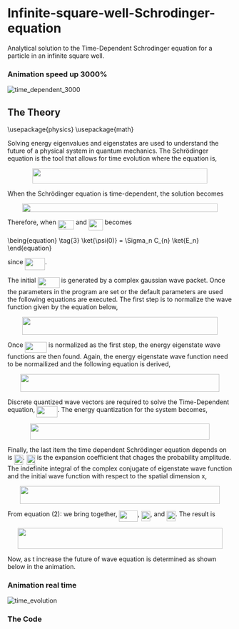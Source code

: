 # Infinite-square-well-Schrodinger-equation
Analytical solution to the Time-Dependent Schrodinger equation for a particle in an infinite square well.

### Animation speed up 3000%
![time_dependent_3000](https://github.com/timothypholmes/Infinite-square-well-Schrodinger-equation/blob/master/time_dependent_3000.gif)

## The Theory

\usepackage{physics}
\usepackage{math}

Solving energy eigenvalues and eigenstates are used to understand the future of a physical system in quantum mechanics. The Schrödinger equation is the tool that allows for time evolution where the equation is,

<p align="center"><img src="/tex/5c3ae9061b9b96043ba7ffb3db9bb470.svg?invert_in_darkmode&sanitize=true" align=middle width=391.16737274999997pt height=33.81208709999999pt/></p>

When the Schrödinger equation is time-dependent, the solution becomes

<p align="center"><img src="/tex/b3c131465e47f65a04cdbba4618830d6.svg?invert_in_darkmode&sanitize=true" align=middle width=437.2538907pt height=19.526994300000002pt/></p>

Therefore, when <img src="/tex/477a717e18587a5e8605780ca167c322.svg?invert_in_darkmode&sanitize=true" align=middle width=36.07293689999999pt height=21.18721440000001pt/> and <img src="/tex/08fbd8ec77aff96736a2f25a1ea90009.svg?invert_in_darkmode&sanitize=true" align=middle width=32.30223149999999pt height=24.65753399999998pt/> becomes

\being{equation} \tag{3}
\ket{\psi(0)} = \Sigma_n C_{n} \ket{E_n}
\end{equation}

since <img src="/tex/d568c0e1ecc86439b711628ed45ba194.svg?invert_in_darkmode&sanitize=true" align=middle width=45.16543844999999pt height=26.76175259999998pt/>. 

The initial <img src="/tex/4495b94b198ef96f03e08807e9f65f72.svg?invert_in_darkmode&sanitize=true" align=middle width=49.00310249999998pt height=24.65753399999998pt/> is generated by a complex gaussian wave packet. Once the parameters in the program are set or the default parameters are used the following equations are executed. The first step is to normalize the wave function given by the equation below,

<p align="center"><img src="/tex/6ccfa2286582bb2a35dc5109d2703a27.svg?invert_in_darkmode&sanitize=true" align=middle width=437.10712979999994pt height=39.61228755pt/></p>

Once <img src="/tex/4495b94b198ef96f03e08807e9f65f72.svg?invert_in_darkmode&sanitize=true" align=middle width=49.00310249999998pt height=24.65753399999998pt/> is normalized as the first step, the energy eigenstate wave functions are then found. Again, the energy eigenstate wave function need to be normailized and the following equation is derived,

<p align="center"><img src="/tex/eb12264876a3d4e8910397cc8ddcdc33.svg?invert_in_darkmode&sanitize=true" align=middle width=445.8864102pt height=39.452455349999994pt/></p>

Discrete quantized wave vectors are required to solve the Time-Dependent equation, <img src="/tex/65388eac83fde2cd79458efe154770d5.svg?invert_in_darkmode&sanitize=true" align=middle width=46.719990899999985pt height=24.65753399999998pt/>. The energy quantization for the system becomes,

<p align="center"><img src="/tex/5137ab43bcf995f135e95d16030cd018.svg?invert_in_darkmode&sanitize=true" align=middle width=401.30865719999997pt height=35.77743345pt/></p>

Finally, the last item the time dependent Schrödinger equation depends on is <img src="/tex/269df1b24837e284ec791de3ae768620.svg?invert_in_darkmode&sanitize=true" align=middle width=19.87487204999999pt height=22.465723500000017pt/>. <img src="/tex/269df1b24837e284ec791de3ae768620.svg?invert_in_darkmode&sanitize=true" align=middle width=19.87487204999999pt height=22.465723500000017pt/> is the expansion coefficient that chages the probability amplitude. The indefinite integral of the complex conjugate of eigenstate wave function and the initial wave function with respect to the spatial dimension x,

<p align="center"><img src="/tex/e1029eb34bf62c4dddc9afd0446de1a1.svg?invert_in_darkmode&sanitize=true" align=middle width=447.64274279999995pt height=39.61228755pt/></p>

From equation (2): we bring together, <img src="/tex/fb02ec93ec494888822d01225b9c0ccc.svg?invert_in_darkmode&sanitize=true" align=middle width=41.881791599999985pt height=24.65753399999998pt/>, <img src="/tex/c01241b79d48a987aa4a4fbc5b05808a.svg?invert_in_darkmode&sanitize=true" align=middle width=20.26074269999999pt height=22.465723500000017pt/>, and <img src="/tex/269df1b24837e284ec791de3ae768620.svg?invert_in_darkmode&sanitize=true" align=middle width=19.87487204999999pt height=22.465723500000017pt/>. The result is

<p align="center"><img src="/tex/2d2f45898a11473985f46107d71927e9.svg?invert_in_darkmode&sanitize=true" align=middle width=459.00117614999994pt height=46.867754999999995pt/></p>

Now, as t increase the future of wave equation is determined as shown below in the animation. 

### Animation real time
![time_evolution](https://github.com/timothypholmes/Infinite-square-well-Schrodinger-equation/blob/master/time_evolution.gif)

### The Code
